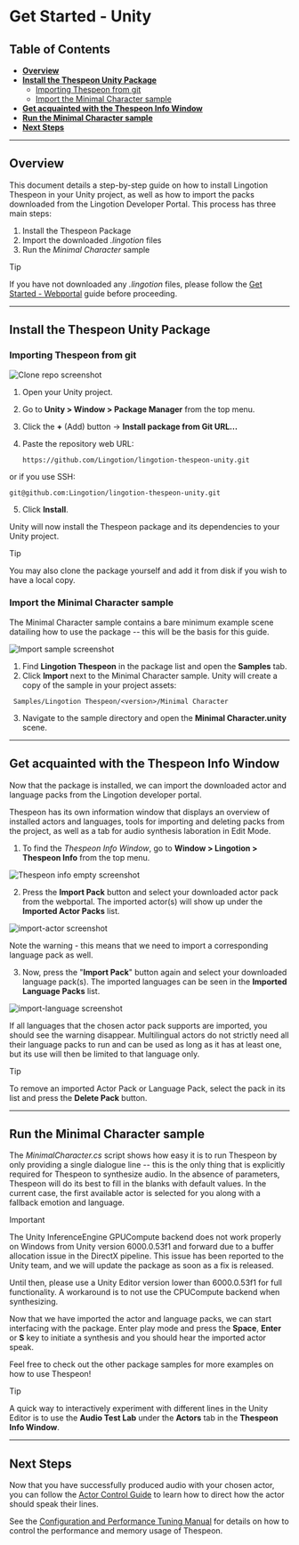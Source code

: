 # Get Started - Unity

## Table of Contents
- [**Overview**](#overview)
- [**Install the Thespeon Unity Package**](#install-the-thespeon-unity-package)
  - [Importing Thespeon from git](#importing-thespeon-from-git)
  - [Import the Minimal Character sample](#import-the-minimal-character-sample)
- [**Get acquainted with the Thespeon Info Window**](#get-acquainted-with-the-thespeon-info-window)
- [**Run the Minimal Character sample**](#run-the-minimal-character-sample)
- [**Next Steps**](#next-steps)

---

## Overview
This document details a step-by-step guide on how to install Lingotion Thespeon in your Unity project, as well as how to import the packs downloaded from the Lingotion Developer Portal.
This process has three main steps:
1. Install the Thespeon Package
2. Import the downloaded _.lingotion_ files
3. Run the _Minimal Character_ sample
> [!TIP]
> If you have not downloaded any _.lingotion_ files, please follow the [Get Started - Webportal](./get-started-webportal.md) guide before proceeding.
> 

--- 
## Install the Thespeon Unity Package
### Importing Thespeon from git
![Clone repo screenshot](./data/clone-repo.png?raw=true "Clone repo screenshot")

1. Open your Unity project.  
2. Go to **Unity > Window > Package Manager** from the top menu.  
3. Click the **+** (Add) button → **Install package from Git URL...**  
4. Paste the repository web URL:

   ```
   https://github.com/Lingotion/lingotion-thespeon-unity.git
   ```
  or if you use SSH:

   ```
   git@github.com:Lingotion/lingotion-thespeon-unity.git
   ```

5. Click **Install**.

Unity will now install the Thespeon package and its dependencies to your Unity project.

> [!TIP]
> You may also clone the package yourself and add it from disk if you wish to have a local copy.
> 
### Import the Minimal Character sample
The Minimal Character sample contains a bare minimum example scene datailing how to use the package -- this will be the basis for this guide.

![Import sample screenshot](./data/import-sample.png?raw=true "Import sample screenshot")

1. Find **Lingotion Thespeon** in the package list and open the **Samples** tab.
2. Click **Import** next to the Minimal Character sample.  Unity will create a copy of the sample in your project assets:
```
 Samples/Lingotion Thespeon/<version>/Minimal Character
 ```
3. Navigate to the sample directory and open the **Minimal Character.unity** scene.

---
## Get acquainted with the Thespeon Info Window
Now that the package is installed, we can import the downloaded actor and language packs from the Lingotion developer portal. 

Thespeon has its own information window that displays an overview of installed actors and languages, tools for importing and deleting packs from the project, as well as a tab for audio synthesis laboration in Edit Mode.

1. To find the _Thespeon Info Window_, go to **Window > Lingotion > Thespeon Info** from the top menu. 

![Thespeon info empty screenshot](./data/thespeon-info-empty.png?raw=true "Thespeon info empty screenshot")

2. Press the **Import Pack** button and select your downloaded actor pack from the webportal. The imported actor(s) will show up under the **Imported Actor Packs** list.

![import-actor screenshot](./data/import-actor.png?raw=true "import-actor screenshot")

   Note the warning - this means that we need to import a corresponding language pack as well.

3.  Now, press the "**Import Pack**" button again and select your downloaded language pack(s). The imported languages can be seen in the **Imported Language Packs** list.

![import-language screenshot](./data/import-language.png?raw=true "import-language screenshot")

If all languages that the chosen actor pack supports are imported, you should see the warning disappear. Multilingual actors do not strictly need all their language packs to run and can be used as long as it has at least one, but its use will then be limited to that language only.
   
> [!TIP] 
> To remove an imported Actor Pack or Language Pack, select the pack in its list and press the **Delete Pack** button. 
> 

---

## Run the Minimal Character sample
The _MinimalCharacter.cs_ script shows how easy it is to run Thespeon by only providing a single dialogue line -- this is the only thing that is explicitly required for Thespeon to synthesize audio. In the absence of parameters, Thespeon will do its best to fill in the blanks with default values. In the current case, the first available actor is selected for you along with a fallback emotion and language.

> [!IMPORTANT]
> The Unity InferenceEngine GPUCompute backend does not work properly on Windows from Unity version 6000.0.53f1 and forward due to a buffer allocation issue in the DirectX pipeline. This issue has been reported to the Unity team, and we will update the package as soon as a fix is released.
> 
> Until then, please use a Unity Editor version lower than 6000.0.53f1 for full functionality. 
> A workaround is to not use the CPUCompute backend when synthesizing.

Now that we have imported the actor and language packs, we can start interfacing with the package. Enter play mode and press the **Space**, **Enter** or **S** key to initiate a synthesis and you should hear the imported actor speak.

Feel free to check out the other package samples for more examples on how to use Thespeon!

> [!TIP]
> A quick way to interactively experiment with different lines in the Unity Editor is to use the **Audio Test Lab** under the **Actors** tab in the **Thespeon Info Window**.
---
## Next Steps
Now that you have successfully produced audio with your chosen actor, you can follow the [Actor Control Guide](./actor-control.md) to learn how to direct how the actor should speak their lines.

See the [Configuration and Performance Tuning Manual](./thespeon-configuration.md) for details on how to control the performance and memory usage of Thespeon.


